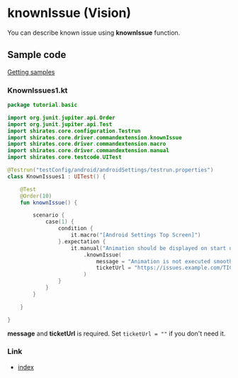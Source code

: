 # knownIssue (Vision)

You can describe known issue using **knownIssue** function.

## Sample code

[Getting samples](../../getting_samples.md)

### KnownIssues1.kt

```kotlin
package tutorial.basic

import org.junit.jupiter.api.Order
import org.junit.jupiter.api.Test
import shirates.core.configuration.Testrun
import shirates.core.driver.commandextension.knownIssue
import shirates.core.driver.commandextension.macro
import shirates.core.driver.commandextension.manual
import shirates.core.testcode.UITest

@Testrun("testConfig/android/androidSettings/testrun.properties")
class KnownIssues1 : UITest() {

    @Test
    @Order(10)
    fun knownIssue() {

        scenario {
            case(1) {
                condition {
                    it.macro("[Android Settings Top Screen]")
                }.expectation {
                    it.manual("Animation should be displayed on start up.")
                        .knownIssue(
                            message = "Animation is not executed smoothly.",
                            ticketUrl = "https://issues.example.com/TICKET-1234"
                        )
                }
            }
        }

    }

}
```

**message** and **ticketUrl** is required. Set `ticketUrl = ""` if you don't need it.

### Link

- [index](../../../../index.md)
